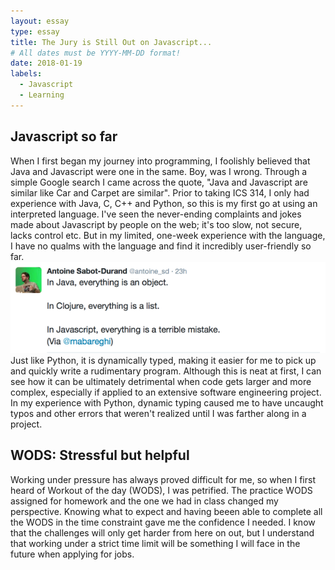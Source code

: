 ```yaml
---
layout: essay
type: essay
title: The Jury is Still Out on Javascript...
# All dates must be YYYY-MM-DD format!
date: 2018-01-19
labels:
  - Javascript
  - Learning
---
```

## Javascript so far
When I first began my journey into programming, I foolishly believed that Java and Javascript were one in the same. Boy, was I wrong. Through a simple Google search I came across the quote, "Java and Javascript are similar like Car and Carpet are similar". Prior to taking ICS 314, I only had experience with Java, C, C++ and Python, so this is my first go at using an interpreted language. I've seen the never-ending complaints and jokes made about Javascript by people on the web; it's too slow, not secure, lacks control etc. But in my limited, one-week experience with the language, I have no qualms with the language and find it incredibly user-friendly so far. 
<img class="ui right spaced image" src="../images/javascr.png">
Just like Python, it is dynamically typed, making it easier for me to pick up and quickly write a rudimentary program. Although this is neat at first, I can see how it can be ultimately detrimental when code gets larger and more complex, especially if applied to an extensive software engineering project. In my experience with Python, dynamic typing caused me to have uncaught typos and other errors that weren't realized until I was farther along in a project.  

## WODS: Stressful but helpful
Working under pressure has always proved difficult for me, so when I first heard of Workout of the day (WODS), I was petrified. The practice WODS assigned for homework and the one we had in class changed my perspective. Knowing what to expect and having beeen able to complete all the WODS in the time constraint gave me the confidence I needed. I know that the challenges will only get harder from here on out, but I understand that working under a strict time limit will be something I will face in the future when applying for jobs. 

